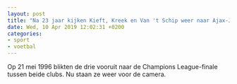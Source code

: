 ```yaml
---
layout: post
title: "Na 23 jaar kijken Kieft, Kreek en Van 't Schip weer naar Ajax-Juventus"
date: Wed, 10 Apr 2019 12:02:31 +0200
categories: 
- sport 
- voetbal 
---
```


Op 21 mei 1996 blikten de drie vooruit naar de Champions League-finale tussen beide clubs. Nu staan ze weer voor de camera.
